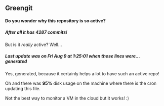 ## Greengit

#### Do you wonder why this repository is so active?

##### After all it has 4287 commits!

But is it *really* active? Well...

##### Last update was on Fri Aug 9 at 1:25:01 when those lines were... generated

Yes, generated, because it certainly helps a lot to have such an active repo!

Oh and there was **95%** disk usage on the machine
where there is the cron updating this file.

Not the best way to monitor a VM in the cloud but it works! :)
